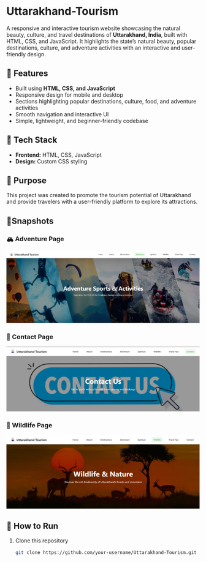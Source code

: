 # Uttarakhand-Tourism
A responsive and interactive tourism website showcasing the natural beauty, culture, and travel destinations of **Uttarakhand, India**, built with HTML, CSS, and JavaScript. It highlights the state’s natural beauty, popular destinations, culture, and adventure activities with an interactive and user-friendly design. 
## 🔹 Features
- Built using **HTML, CSS, and JavaScript**
- Responsive design for mobile and desktop
- Sections highlighting popular destinations, culture, food, and adventure activities
- Smooth navigation and interactive UI
- Simple, lightweight, and beginner-friendly codebase

## 🔹 Tech Stack
- **Frontend:** HTML, CSS, JavaScript  
- **Design:** Custom CSS styling  

## 🔹 Purpose
This project was created to promote the tourism potential of Uttarakhand and provide travelers with a user-friendly platform to explore its attractions.

## 🔹Snapshots

### 🏔️ Adventure Page
![Adventure Page](./Snapshots/Adventure_1.png)

### 📩 Contact Page
![Contact Page](./Snapshots/Contact_1.png)

### 🌿 Wildlife Page
![Wildlife Page](./Snapshots/Wildlife_1.png)
## 🚀 How to Run
1. Clone this repository  
   ```bash
   git clone https://github.com/your-username/Uttarakhand-Tourism.git
